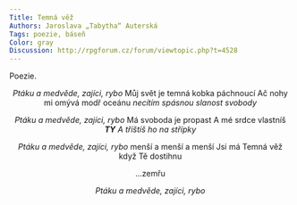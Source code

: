 ```yaml
--- 
Title: Temná věž
Authors: Jaroslava „Tabytha“ Auterská
Tags: poezie, báseň
Color: gray
Discussion: http://rpgforum.cz/forum/viewtopic.php?t=4528
--- 
```

Poezie.

<div align="center">
<p>
<em>Ptáku a medvěde, zajíci, rybo</em>
Můj svět je temná kobka
páchnoucí
Ač nohy mi omývá modř oceánu
<em>necítím spásnou slanost svobody</em>
</p>
<p>
<em>Ptáku a medvěde, zajíci, rybo</em>
Má svoboda je propast
A mé srdce vlastníš
<em><b>TY</b></em>
<em>A tříštíš ho na střípky</em>
</p>

<p>
<em>Ptáku a medvěde, zajíci, rybo</em>
menší a menší a menší
Jsi má Temná věž
když Tě dostihnu
<p>…zemřu</p>
</p>

<p>
<em>Ptáku a medvěde, zajíci, rybo</em>
</p>
</div>
